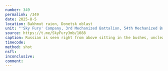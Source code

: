 ```yaml
---
number: 349
permalink: /349
date: 2025-8-5
location: Bakhmut raion, Donetsk oblast
unit: "'Sky Fury' Company, 3rd Mechanized Battalion, 54th Mechanized Brigade"
source: https://t.me/SkyFury3mb/1088
caption: Russian is seen right from above sitting in the bushes, unclear injured or not. He takes his grenade, shows middle finger on camera, and detonates it while holding it to his chest
timecode: 
method: shot
nsfl: 
inconclusive: 
comment: 
---
```

<script async src="https://telegram.org/js/telegram-widget.js?22" data-telegram-post="SkyFury3mb/1088" data-width="100%" data-userpic="false"></script>